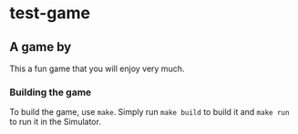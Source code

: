 # test-game
## A game by 

This a fun game that you will enjoy very much.

### Building the game

To build the game, use `make`.  Simply run `make build` to build it and `make run` to run it in the Simulator.